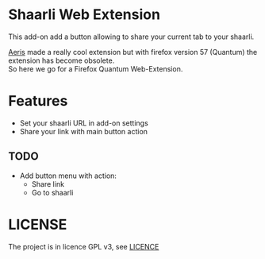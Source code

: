 # Shaarli Web Extension

This add-on add a button allowing to share your current tab to your shaarli.

[Aeris](https://bitbucket.org/aeris/shaarli-extension) made a really cool extension but with firefox version 57 (Quantum) the extension has become obsolete.   
So here we go for a Firefox Quantum Web-Extension.

# Features
- Set your shaarli URL in add-on settings
- Share your link with main button action

## TODO
- Add button menu with action:
  - Share link
  - Go to shaarli


# LICENSE
The project is in licence GPL v3, see [LICENCE](LICENCE)
